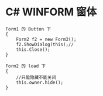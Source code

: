 ﻿# C# WINFORM 窗体


<!--more-->

```CSharp
Form1 的 Button 下
{
    Form2 f2 = new Form2();
    f2.ShowDialog(this);//
    this.Close();
}

Form2 的 load 下
{
    //只能隐藏不能关闭
    this.owner.hide();
}
```


